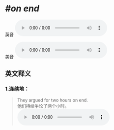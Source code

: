 # ***\#on end*** 
英音
<audio src="./media/on end1_AAC.aac" controls="controls"></audio>

美音
<audio src="./media/on end2_AAC.aac" controls="controls"></audio>



  

英文释义
---
### 1.**连续地：**  

 > They argued for two hours on end.  
 > 他们持续争论了两个小时。    
<audio src="./media/end-13.aac" controls="controls"></audio>



